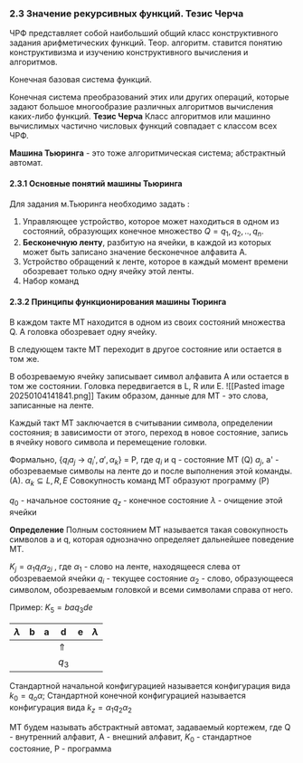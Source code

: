### 2.3 Значение рекурсивных функций. Тезис Черча

ЧРФ представляет собой наибольший общий класс конструктивного задания арифметических функций.
Теор. алгоритм. ставится понятию конструктивизма и изучению конструктивного вычисления и алгоритмов.

Конечная базовая система функций.

Конечная система преобразований этих или других операций, которые задают большое многообразие различных алгоритмов вычисления каких-либо функций.
__Тезис Черча__
Класс алгоритмов или машинно вычислимых частично числовых функций совпадает с классом всех ЧРФ.

**Машина Тьюринга** - это тоже алгоритмическая система; абстрактный автомат.

#### 2.3.1 Основные понятий машины Тьюринга

Для задания м.Тьюринга необходимо задать :
1) Управляющее устройство, которое может находиться в одном из состояний, образующих конечное множество $Q = {q_1, q_2, .., q_n}$.
2) __Бесконечную ленту__, разбитую на ячейки, в каждой из которых может быть записано значение бесконечное алфавита А.
3) Устройство обращений к ленте, которое в каждый момент времени обозревает только одну ячейку этой ленты.
4) Набор команд

#### 2.3.2 Принципы функционирования машины Тюринга
В каждом такте МТ находится в одном из своих состояний множества Q. А головка обозревает одну ячейку.

В следующем такте МТ переходит в другое состояние или остается в том же.

В обозреваемую ячейку записывает символ алфавита А или остается в том же состоянии.
Головка передвигается в L, R или E.
![[Pasted image 20250104141841.png]]
Таким образом, данные для МТ - это слова, записанные на ленте.

Каждый такт МТ заключается в считывании символа, определении состояния; в зависимости от этого, переход в новое состояние, запись в ячейку нового символа и перемещение головки.

Формально, {$q_i a_j$ -> $q_{i}', a', \alpha_k$} = P, 
где  $q_i$ и q - состояние МТ (Q)
$a_j$, a' - обозреваемые символы на ленте до и после выполнения этой команды. (А). $\alpha_k \subseteq {L, R, E}$
Совокупность команд МТ образуют программу (P)

$q_0$ - начальное состояние
$q_z$ - конечное состояние
$\lambda$ - очищение этой ячейки


**Определение**
Полным состоянием МТ называется такая совокупность символов а и q, которая однозначно определяет дальнейшее поведение МТ.

$K_j = \alpha_1 q_i \alpha_{2i}$ , где
$\alpha_1$ - слово на ленте, находящееся слева от обозреваемой ячейки
$q_i$ - текущее состояние 
$\alpha_2$ - слово, образующееся символом, обозреваемым головкой и всеми символами справа от него.

Пример:
$K_5 = b a q_3 d e$

| $\lambda$ | b   | a   | d          | e   | $\lambda$ |
| --------- | --- | --- | ---------- | --- | --------- |
|           |     |     | $\Uparrow$ |     |           |
|           |     |     | $q_3$      |     |           |

Стандартной начальной конфигурацией называется конфигурация вида $k_0 = q_o \alpha$;
Стандартной конечной конфигурацией называется конфигурация вида $k_z = \alpha_1 q_2 \alpha_2$

МТ будем называть абстрактный автомат, задаваемый кортежем, где Q - внутренний алфавит, А - внешний алфавит, $K_0$ - стандартное состояние, P - программа